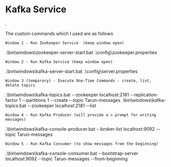# Kafka Service
.

The custom commands which I used are as follows

```
Window 1 - Run Zookeeper Service  (keep window open)
```

.\bin\windows\zookeeper-server-start.bat .\config\zookeeper.properties

```
Window 2 - Run Kafka Service (keep window open)
```

.\bin\windows\kafka-server-start.bat .\config\server.properties

```
Window 3 (temporary) - Execute One-Time Commands - create, list, delete topics
```

.\bin\windows\kafka-topics.bat --zookeeper localhost:2181 --replication-factor 1 --partitions 1 --create --topic Tarun-messages
.\bin\windows\kafka-topics.bat --zookeeper localhost:2181 --list

```
Window 4 - Run Kafka Producer (will provide a > prompt for writing messages)
```

.\bin\windows\kafka-console-producer.bat --broker-list localhost:9092 --topic Tarun-messages

```
Window 5 - Run Kafka Consumer (to show messages from the beginning)
```

.\bin\windows\kafka-console-consumer.bat --bootstrap-server localhost:9092 --topic Tarun-messages --from-beginning

```

```

